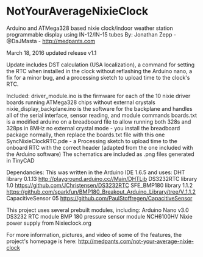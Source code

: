 # NotYourAverageNixieClock
Arduino and ATMega328 based nixie clock/indoor weather station programmable display using IN-12/IN-15 tubes
By: Jonathan Zepp - @DaJMasta - http://medpants.com

March 18, 2016 updated release v1.1

Update includes DST calculation (USA localization), a command for setting the RTC when installed in the clock without reflashing the Arduino nano, a fix for a minor bug, and a processing sketch to upload time to the clock's RTC.

Included:
driver_module.ino is the firmware for each of the 10 nixie driver boards running ATMega328 chips without external crystals
nixie_display_backplane.ino is the software for the backplane and handles all of the serial interface, sensor reading, and module commands
boards.txt is a modified arduino on a breadboard file to allow running both 328s and 328ps in 8MHz no external crystal mode - you install the breadboard package normally, then replace the boards.txt file with this one
SyncNixieClockRTC.pde - a Processing sketch to upload time to the onboard RTC with the correct header (adapted from the one included with the Arduino software)
The schematics are included as .png files generated in TinyCAD

Dependancies:
This was written in the Arduino IDE 1.6.5 and uses:
DHT library 0.1.13 http://playground.arduino.cc//Main/DHTLib
DS3232RTC library 1.0 https://github.com/JChristensen/DS3232RTC
SFE_BMP180 library 1.1.2 https://github.com/sparkfun/BMP180_Breakout_Arduino_Library/tree/V_1.1.2
CapacitiveSensor 05 https://github.com/PaulStoffregen/CapacitiveSensor

This project uses several prebuilt modules, including:
Arduino Nano v3.0
DS3232 RTC module
BMP 180 pressure sensor module
NCH6100HV Nixie power supply from Nixieclock.org

For more information, pictures, and video of some of the features, the project's homepage is here:
http://medpants.com/not-your-average-nixie-clock

